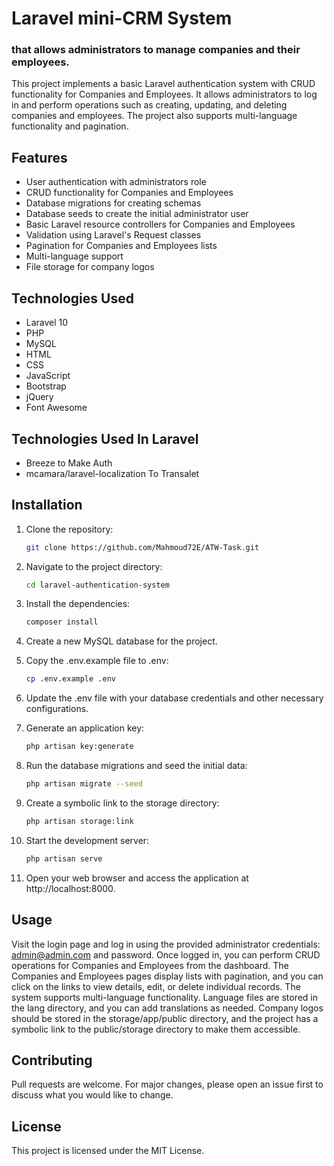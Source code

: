 # Laravel mini-CRM System
###  that allows administrators to manage companies and their employees.
This project implements a basic Laravel authentication system with CRUD functionality for Companies and Employees. It allows administrators to log in and perform operations such as creating, updating, and deleting companies and employees. The project also supports multi-language functionality and pagination.

## Features

- User authentication with administrators role
- CRUD functionality for Companies and Employees
- Database migrations for creating schemas
- Database seeds to create the initial administrator user
- Basic Laravel resource controllers for Companies and Employees
- Validation using Laravel's Request classes
- Pagination for Companies and Employees lists
- Multi-language support
- File storage for company logos

## Technologies Used

- Laravel 10
- PHP
- MySQL
- HTML
- CSS
- JavaScript
- Bootstrap
- jQuery
- Font Awesome

## Technologies Used In Laravel

- Breeze to Make Auth
- mcamara/laravel-localization To Transalet

## Installation

1. Clone the repository:

   ```bash
   git clone https://github.com/Mahmoud72E/ATW-Task.git

2. Navigate to the project directory:
    ```bash
    cd laravel-authentication-system

3. Install the dependencies:
    ```bash
    composer install

4. Create a new MySQL database for the project.

5. Copy the .env.example file to .env:
    ```bash
    cp .env.example .env

6. Update the .env file with your database credentials and other necessary configurations.

7. Generate an application key:
    ```bash
    php artisan key:generate

8. Run the database migrations and seed the initial data:
    ```bash
    php artisan migrate --seed

9. Create a symbolic link to the storage directory:
    ```bash
    php artisan storage:link

10. Start the development server:
    ```bash
    php artisan serve

11. Open your web browser and access the application at http://localhost:8000.

## Usage
Visit the login page and log in using the provided administrator credentials: admin@admin.com and password.
Once logged in, you can perform CRUD operations for Companies and Employees from the dashboard.
The Companies and Employees pages display lists with pagination, and you can click on the links to view details, edit, or delete individual records.
The system supports multi-language functionality. Language files are stored in the lang directory, and you can add translations as needed.
Company logos should be stored in the storage/app/public directory, and the project has a symbolic link to the public/storage directory to make them accessible.

## Contributing
Pull requests are welcome. For major changes, please open an issue first to discuss what you would like to change.

## License
This project is licensed under the MIT License.
